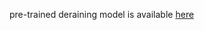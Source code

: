 pre-trained deraining model is available [here](https://drive.google.com/drive/folders/1ZEDDEVW0UgkpWi-N4Lj_JUoVChGXCu_u?usp=sharing)